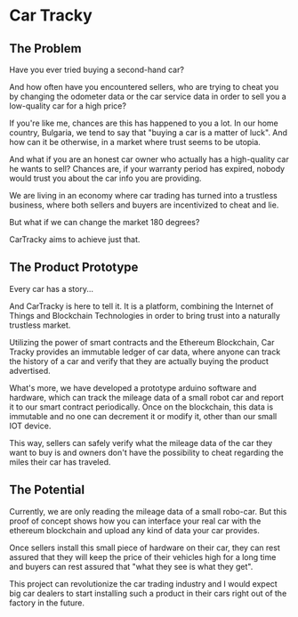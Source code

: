 # Car Tracky

## The Problem
Have you ever tried buying a second-hand car?

And how often have you encountered sellers, who are trying to cheat you by changing the odometer data or the car service data in order to sell you a low-quality car for a high price?

If you're like me, chances are this has happened to you a lot.
In our home country, Bulgaria, we tend to say that "buying a car is a matter of luck".
And how can it be otherwise, in a market where trust seems to be utopia.

And what if you are an honest car owner who actually has a high-quality car he wants to sell?
Chances are, if your warranty period has expired, nobody would trust you about the car info you are providing.

We are living in an economy where car trading has turned into a trustless business, where both sellers and buyers are incentivized to cheat and lie.

But what if we can change the market 180 degrees?

CarTracky aims to achieve just that.

## The Product Prototype

Every car has a story...

And CarTracky is here to tell it.
It is a platform, combining the Internet of Things and Blockchain Technologies in order to bring trust into a naturally trustless market.

Utilizing the power of smart contracts and the Ethereum Blockchain, Car Tracky provides an immutable ledger of car data, where anyone can track the history of a car and verify that they are actually buying the product advertised.

What's more, we have developed a prototype arduino software and hardware, which can track the mileage data of a small robot car and report it to our smart contract periodically. Once on the blockchain, this data is immutable and no one can decrement it or modify it, other than our small IOT device.

This way, sellers can safely verify what the mileage data of the car they want to buy is and owners don't have the possibility to cheat regarding the miles their car has traveled.

## The Potential 

Currently, we are only reading the mileage data of a small robo-car. But this proof of concept shows how you can interface your real car with the ethereum blockchain and upload any kind of data your car provides.

Once sellers install this small piece of hardware on their car, they can rest assured that they will keep the price of their vehicles high for a long time and buyers can rest assured that "what they see is what they get".

This project can revolutionize the car trading industry and I would expect big car dealers to start installing such a product in their cars right out of the factory in the future.
